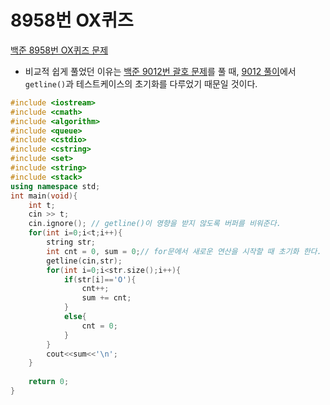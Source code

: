 # 8958번 OX퀴즈

[백준 8958번 OX퀴즈 문제](https://www.acmicpc.net/problem/8958)

- 비교적 쉽게 풀었던 이유는 [백준 9012번 괄호 문제](https://www.acmicpc.net/problem/9012)를 풀 때, [9012 풀이](https://github.com/happyAyun/DailyCoding/blob/main/9012.md)에서 `getline()`과 테스트케이스의 초기화를 다루었기 때문일 것이다.

```c++
#include <iostream>
#include <cmath>
#include <algorithm>
#include <queue>
#include <cstdio>
#include <cstring>
#include <set>
#include <string>
#include <stack>
using namespace std; 
int main(void){
	int t;
	cin >> t;
	cin.ignore(); // getline()이 영향을 받지 않도록 버퍼를 비워준다.
	for(int i=0;i<t;i++){
		string str;
		int cnt = 0, sum = 0;// for문에서 새로운 연산을 시작할 때 초기화 한다.
		getline(cin,str);
		for(int i=0;i<str.size();i++){
			if(str[i]=='O'){
				cnt++;
				sum += cnt;
			}
			else{
				cnt = 0;
			}
		}
		cout<<sum<<'\n';
	}
	
	return 0;
}
```

